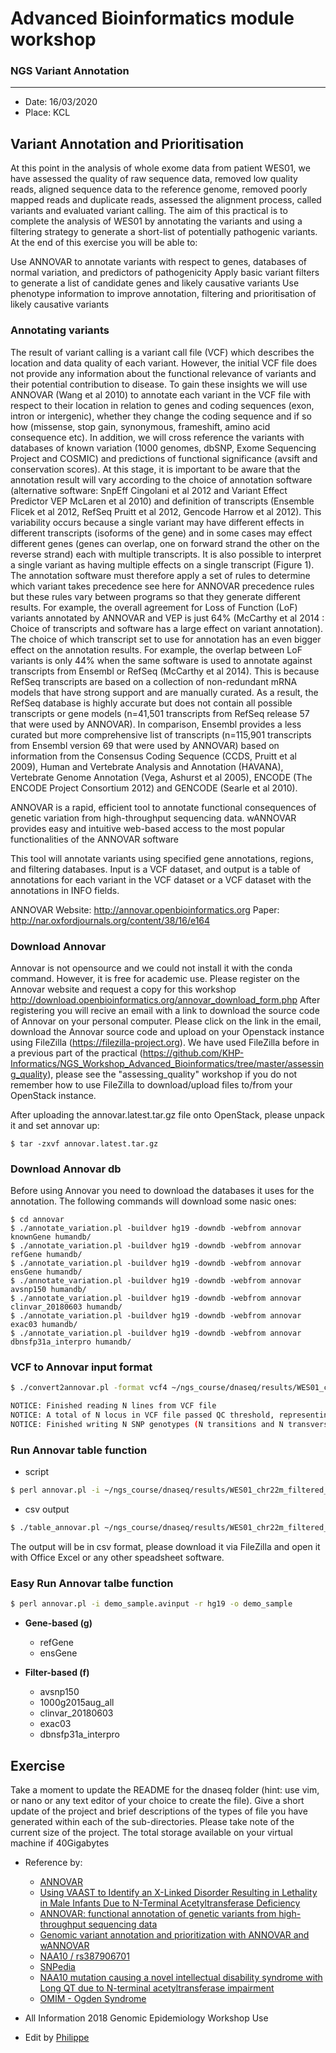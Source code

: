 # Advanced Bioinformatics module workshop

### NGS Variant Annotation
---
* Date: 16/03/2020
* Place: KCL




## Variant Annotation and Prioritisation

At this point in the analysis of whole exome data from patient WES01, we have assessed the quality of raw sequence data, removed low quality reads, aligned sequence data to the reference genome, removed poorly mapped reads and duplicate reads, assessed the alignment process, called variants and evaluated variant calling. The aim of this practical is to complete the analysis of WES01 by annotating the variants and using a filtering strategy to generate a short-list of potentially pathogenic variants. At the end of this exercise you will be able to:

Use ANNOVAR to annotate variants with respect to genes, databases of normal variation, and predictors of pathogenicity
Apply basic variant filters to generate a list of candidate genes and likely causative variants
Use phenotype information to improve annotation, filtering and prioritisation of likely causative variants

### Annotating variants
The result of variant calling is a variant call file (VCF) which describes the location and data quality of each variant. However, the initial VCF file does not provide any information about the functional relevance of variants and their potential contribution to disease. To gain these insights we will use ANNOVAR (Wang et al 2010) to annotate each variant in the VCF file with respect to their location in relation to genes and coding sequences (exon, intron or intergenic), whether they change the coding sequence and if so how (missense, stop gain, synonymous, frameshift, amino acid consequence etc). In addition, we will cross reference the variants with databases of known variation (1000 genomes, dbSNP, Exome Sequencing Project and COSMIC) and predictions of functional significance (avsift and conservation scores). At this stage, it is important to be aware that the annotation result will vary according to the choice of annotation software (alternative software: SnpEff Cingolani et al 2012 and Variant Effect Predictor VEP McLaren et al 2010) and definition of transcripts (Ensemble Flicek et al 2012, RefSeq Pruitt et al 2012, Gencode Harrow et al 2012). This variability occurs because a single variant may have different effects in different transcripts (isoforms of the gene) and in some cases may effect different genes (genes can overlap, one on forward strand the other on the reverse strand) each with multiple transcripts. It is also possible to interpret a single variant as having multiple effects on a single transcript (Figure 1). The annotation software must therefore apply a set of rules to determine which variant takes precedence see here for ANNOVAR precedence rules but these rules vary between programs so that they generate different results. For example, the overall agreement for Loss of Function (LoF) variants annotated by ANNOVAR and VEP is just 64% (McCarthy et al 2014 : Choice of transcripts and software has a large effect on variant annotation).
The choice of which transcript set to use for annotation has an even bigger effect on the annotation results. For example, the overlap between LoF variants is only 44% when the same software is used to annotate against transcripts from Ensembl or RefSeq (McCarthy et al 2014). This is because RefSeq transcripts are based on a collection of non-redundant mRNA models that have strong support and are manually curated. As a result, the RefSeq database is highly accurate but does not contain all possible transcripts or gene models (n=41,501 transcripts from RefSeq release 57 that were used by ANNOVAR). In comparison, Ensembl provides a less curated but more comprehensive list of transcripts (n=115,901 transcripts from Ensembl version 69 that were used by ANNOVAR) based on information from the Consensus Coding Sequence (CCDS, Pruitt et al 2009), Human and Vertebrate Analysis and Annotation (HAVANA), Vertebrate Genome Annotation (Vega, Ashurst et al 2005), ENCODE (The ENCODE Project Consortium 2012) and GENCODE (Searle et al 2010).

ANNOVAR is a rapid, efficient tool to annotate functional consequences of genetic variation from high-throughput sequencing data. wANNOVAR provides easy and intuitive web-based access to the most popular functionalities of the ANNOVAR software

This tool will annotate variants using specified gene annotations, regions, and filtering databases. Input is a VCF dataset, and output is a table of annotations for each variant in the VCF dataset or a VCF dataset with the annotations in INFO fields.

ANNOVAR Website: http://annovar.openbioinformatics.org
Paper: http://nar.oxfordjournals.org/content/38/16/e164

### Download Annovar

Annovar is not opensource and we could not install it with the conda command. However, it is free for academic use.
Please register on the Annovar website and request a copy for this workshop http://download.openbioinformatics.org/annovar_download_form.php
After registering you will recive an email with a link to download the source code of Annovar on your personal computer. Please click on the link in the email, download the Annovar source code and upload on your Openstack instance using FileZilla (https://filezilla-project.org).
We have used FileZilla before in a previous part of the practical (https://github.com/KHP-Informatics/NGS_Workshop_Advanced_Bioinformatics/tree/master/assessing_quality), please see the "assessing_quality" workshop if you do not remember how to use FileZilla to download/upload files to/from your OpenStack instance.

After uploading the annovar.latest.tar.gz file onto OpenStack, please unpack it and set annovar up:

```
$ tar -zxvf annovar.latest.tar.gz
```


### Download Annovar db

Before using Annovar you need to download the databases it uses for the annotation. The following commands will download some nasic ones: 

```
$ cd annovar
$ ./annotate_variation.pl -buildver hg19 -downdb -webfrom annovar knownGene humandb/
$ ./annotate_variation.pl -buildver hg19 -downdb -webfrom annovar refGene humandb/
$ ./annotate_variation.pl -buildver hg19 -downdb -webfrom annovar ensGene humandb/
$ ./annotate_variation.pl -buildver hg19 -downdb -webfrom annovar avsnp150 humandb/
$ ./annotate_variation.pl -buildver hg19 -downdb -webfrom annovar clinvar_20180603 humandb/
$ ./annotate_variation.pl -buildver hg19 -downdb -webfrom annovar exac03 humandb/
$ ./annotate_variation.pl -buildver hg19 -downdb -webfrom annovar dbnsfp31a_interpro humandb/
```

### VCF to Annovar input format

```bash
$ ./convert2annovar.pl -format vcf4 ~/ngs_course/dnaseq/results/WES01_chr22m_filtered_chr22.vcf.gz > ~/ngs_course/dnaseq/results/WES01_chr22m_filtered_chr22.avinput
```
```bash
NOTICE: Finished reading N lines from VCF file
NOTICE: A total of N locus in VCF file passed QC threshold, representing N SNPs (N transitions and N transversions) and N indels/substitutions
NOTICE: Finished writing N SNP genotypes (N transitions and N transversions) and N indels/substitutions for 1 sample
```

### Run Annovar table function

* script
```bash
$ perl annovar.pl -i ~/ngs_course/dnaseq/results/WES01_chr22m_filtered_chr22.avinput -r hg19 -o ~/ngs_course/dnaseq/results/WES01_chr22m_filtered_chr22.annovar
```


* csv output
```bash
$ ./table_annovar.pl ~/ngs_course/dnaseq/results/WES01_chr22m_filtered_chr22.avinput humandb/ -buildver hg19 -out ~/ngs_course/dnaseq/results/WES01_chr22m_filtered_chr22 -remove -protocol refGene,ensGene,clinvar_20180603,exac03,dbnsfp31a_interpro, -operation g,g,f,f,f -otherinfo -nastring . -csvout
```

The output will be in csv format, please download it via FileZilla and open it with Office Excel or any other speadsheet software. 

### Easy Run Annovar talbe function
```bash
$ perl annovar.pl -i demo_sample.avinput -r hg19 -o demo_sample
```

* **Gene-based (g)**
    * refGene
    * ensGene

* **Filter-based (f)**
    * avsnp150
    * 1000g2015aug_all
    * clinvar_20180603
    * exac03
    * dbnsfp31a_interpro


## Exercise

Take a moment to update the README for the dnaseq folder (hint: use vim, or nano or any text editor of your choice to create the file). Give a short update of the project and brief descriptions of the types of file you have generated within each of the sub-directories. Please take note of the current size of the project. The total storage available on your virtual machine if 40Gigabytes

* Reference by:
    * [ANNOVAR](http://annovar.openbioinformatics.org/en/latest/)
    * [Using VAAST to Identify an X-Linked Disorder Resulting in Lethality in Male Infants Due to N-Terminal Acetyltransferase Deficiency](http://www.ncbi.nlm.nih.gov/pmc/articles/PMC3135802/)
    * [ANNOVAR: functional annotation of genetic variants from high-throughput sequencing data](http://www.ncbi.nlm.nih.gov/pubmed/20601685)
    * [Genomic variant annotation and prioritization with ANNOVAR and wANNOVAR](http://www.nature.com/nprot/journal/v10/n10/full/nprot.2015.105.html)
    * [NAA10 / rs387906701](http://www.ncbi.nlm.nih.gov/projects/SNP/snp_ref.cgi?rs=rs387906701)
    * [SNPedia](http://snpedia.com/index.php/Rs387906701)
    * [NAA10 mutation causing a novel intellectual disability syndrome with Long QT due to N-terminal acetyltransferase impairment](http://www.nature.com/articles/srep16022)
    * [OMIM - Ogden Syndrome](http://www.omim.org/entry/300855)


* All Information 2018 Genomic Epidemiology Workshop Use
* Edit by [Philippe](http://github.com/geniusphil)
